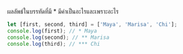 ผลลัพธ์ในบรรทัดที่มี * มีค่าเป็นอะไรและเพราะอะไร

```js
let [first, second, third] = ['Maya', 'Marisa', 'Chi'];
console.log(first); // * Maya
console.log(second); // ** Marisa
console.log(third); // *** Chi
```